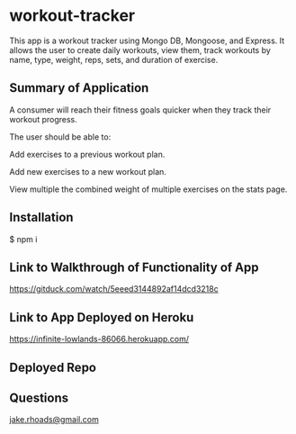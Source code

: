 # workout-tracker

This app is a  workout tracker using Mongo DB, Mongoose, and Express. It allows the user to create daily workouts, view them, track workouts by name, type, weight, reps, sets, and duration of exercise.

## Summary of Application
A consumer will reach their fitness goals quicker when they track their workout progress.

The user should be able to:

Add exercises to a previous workout plan.

Add new exercises to a new workout plan.

View multiple the combined weight of multiple exercises on the stats page.

## Installation
$ npm i

## Link to Walkthrough of Functionality of App

https://gitduck.com/watch/5eeed3144892af14dcd3218c

## Link to App Deployed on Heroku

https://infinite-lowlands-86066.herokuapp.com/

## Deployed Repo

## Questions

jake.rhoads@gmail.com 

